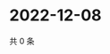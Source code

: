 # 2022-12-08

共 0 条

<!-- BEGIN WEIBO -->
<!-- 最后更新时间 Thu Dec 08 2022 11:16:37 GMT+0800 (China Standard Time) -->

<!-- END WEIBO -->
